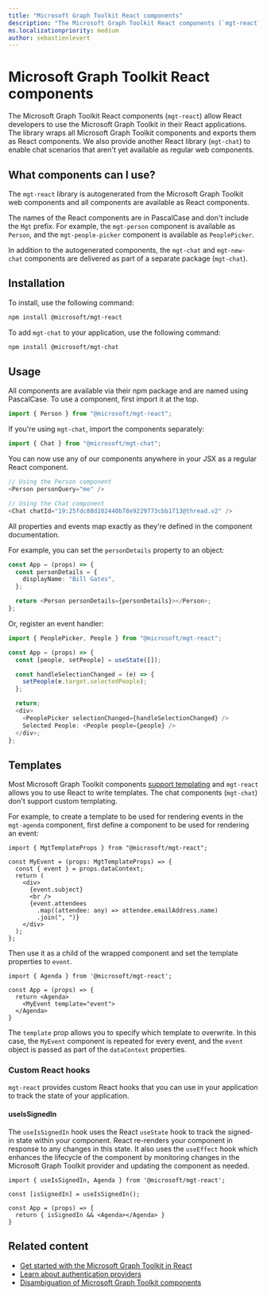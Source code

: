 ```yaml
---
title: "Microsoft Graph Toolkit React components"
description: "The Microsoft Graph Toolkit React components (`mgt-react`) allow React developers to use the Microsoft Graph Toolkit in their React applications."
ms.localizationpriority: medium
author: sebastienlevert
---
```


# Microsoft Graph Toolkit React components

The Microsoft Graph Toolkit React components (`mgt-react`) allow React developers to use the Microsoft Graph Toolkit in their React applications. The library wraps all Microsoft Graph Toolkit components and exports them as React components. We also provide another React library (`mgt-chat`) to enable chat scenarios that aren't yet available as regular web components.

## What components can I use?

The `mgt-react` library is autogenerated from the Microsoft Graph Toolkit web components and all components are available as React components.

The names of the React components are in PascalCase and don't include the `Mgt` prefix. For example, the `mgt-person` component is available as `Person`, and the `mgt-people-picker` component is available as `PeoplePicker`.

In addition to the autogenerated components, the `mgt-chat` and `mgt-new-chat` components are delivered as part of a separate package (`mgt-chat`).

## Installation

To install, use the following command:

```bash
npm install @microsoft/mgt-react
```

To add `mgt-chat` to your application, use the following command:

```bash
npm install @microsoft/mgt-chat
```

## Usage

All components are available via their npm package and are named using PascalCase. To use a component, first import it at the top.

```ts
import { Person } from "@microsoft/mgt-react";
```

If you're using `mgt-chat`, import the components separately:

```ts
import { Chat } from "@microsoft/mgt-chat";
```

You can now use any of our components anywhere in your JSX as a regular React component.

```ts
// Using the Person component
<Person personQuery="me" />

// Using the Chat component
<Chat chatId="19:25fdc88d202440b78e9229773cbb1713@thread.v2" />
```

All properties and events map exactly as they're defined in the component documentation.

For example, you can set the `personDetails` property to an object:

```ts
const App = (props) => {
  const personDetails = {
    displayName: "Bill Gates",
  };

  return <Person personDetails={personDetails}></Person>;
};
```

Or, register an event handler:

```ts
import { PeoplePicker, People } from "@microsoft/mgt-react";

const App = (props) => {
  const [people, setPeople] = useState([]);

  const handleSelectionChanged = (e) => {
    setPeople(e.target.selectedPeople);
  };

  return;
  <div>
    <PeoplePicker selectionChanged={handleSelectionChanged} />
    Selected People: <People people={people} />
  </div>;
};
```

## Templates

Most Microsoft Graph Toolkit components [support templating](../customize-components/templates.md) and `mgt-react` allows you to use React to write templates. The chat components (`mgt-chat`) don't support custom templating.

For example, to create a template to be used for rendering events in the `mgt-agenda` component, first define a component to be used for rendering an event:

```tsx
import { MgtTemplateProps } from "@microsoft/mgt-react";

const MyEvent = (props: MgtTemplateProps) => {
  const { event } = props.dataContext;
  return (
    <div>
      {event.subject}
      <br />
      {event.attendees
        .map((attendee: any) => attendee.emailAddress.name)
        .join(", ")}
    </div>
  );
};
```

Then use it as a child of the wrapped component and set the template properties to `event`.

```tsx
import { Agenda } from '@microsoft/mgt-react';

const App = (props) => {
  return <Agenda>
    <MyEvent template="event">
  </Agenda>
}
```

The `template` prop allows you to specify which template to overwrite. In this case, the `MyEvent` component is repeated for every event, and the `event` object is passed as part of the `dataContext` properties.

### Custom React hooks

`mgt-react` provides custom React hooks that you can use in your application to track the state of your application.

#### useIsSignedIn

The `useIsSignedIn` hook uses the React `useState` hook to track the signed-in state within your component. React re-renders your component in response to any changes in this state. It also uses the `useEffect` hook which enhances the lifecycle of the component by monitoring changes in the Microsoft Graph Toolkit provider and updating the component as needed.

```tsx
import { useIsSignedIn, Agenda } from '@microsoft/mgt-react';

const [isSignedIn] = useIsSignedIn();

const App = (props) => {
  return { isSignedIn && <Agenda></Agenda> }
}
```

## Related content

- [Get started with the Microsoft Graph Toolkit in React](./use-toolkit-with-react.md)
- [Learn about authentication providers](../providers/providers.md)
- [Disambiguation of Microsoft Graph Toolkit components](../customize-components/disambiguation.md)
